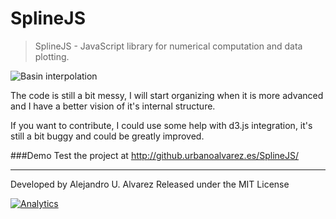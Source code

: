 SplineJS
========

> SplineJS - JavaScript library for numerical computation and data plotting.

![Basin interpolation](https://raw.github.com/aurbano/SplineJS/master/img/screenshot-linear-basis.png "B-spline interpolation")

The code is still a bit messy, I will start organizing when it is more advanced and I have a better vision of it's internal structure.

If you want to contribute, I could use some help with d3.js integration, it's still a bit buggy and could be greatly improved.

###Demo
Test the project at http://github.urbanoalvarez.es/SplineJS/

------
Developed by Alejandro U. Alvarez
Released under the MIT License

[![Analytics](https://ga-beacon.appspot.com/UA-3181088-16/splinejs/readme)](https://github.com/aurbano)
